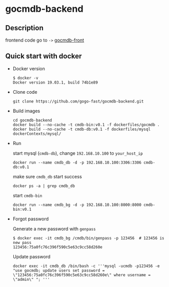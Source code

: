 # gocmdb-backend

## Description

frontend code go to `->` [gocmdb-front](https://github.com/gogo-fast/gocmdb-front)



## Quick start with docker

- Docker version

  ```shell
  $ docker -v
  Docker version 19.03.1, build 74b1e89
  ```

- Clone code

  ```shell
  git clone https://github.com/gogo-fast/gocmdb-backend.git
  ```

- Build images

  ```shell
  cd gocmdb-backend
  docker build --no-cache -t cmdb-bin:v0.1 -f dockerfiles/gocmdb .
  docker build --no-cache -t cmdb-db:v0.1 -f dockerfiles/mysql dockerContexts/mysql/
  ```

- Run

  start mysql (`cmdb-db`), change `192.168.10.100` to `your_host_ip`

  ````shell
  docker run --name cmdb_db -d -p 192.168.10.100:3306:3306 cmdb-db:v0.1
  ````

  make sure `cmdb_db` start success

  ```shell
  docker ps -a | grep cmdb_db
  ```

  start `cmdb-bin`

  ```shell
  docker run --name cmdb_bg -d -p 192.168.10.100:8000:8000 cmdb-bin:v0.1
  ```

- Forgot password

  Generate a new password with `genpass`

  ```shell
  $ docker exec -it cmdb_bg /cmdb/bin/genpass -p 123456  # 123456 is new pass
  123456:75a0fc76c396f590c5e63c9cc58d260e
  ```

  Update password

  ```shell
  docker exec -it cmdb_db /bin/bash -c '''mysql -ucmdb -p123456 -e "use gocmdb; update users set password = \"123456:75a0fc76c396f590c5e63c9cc58d260e\" where username = \"admin\" "; '''  
  ```

  

